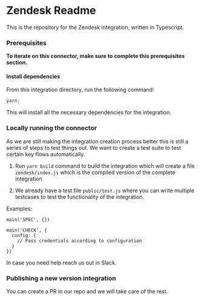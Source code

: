 # Zendesk Readme

This is the repository for the Zendesk integration, written in Typescript.

### Prerequisites

**To iterate on this connector, make sure to complete this prerequisites section.**

#### Install dependencies

From this integration directory, run the following command:

```js
yarn;
```

This will install all the necessary dependencies for the integration.

### Locally running the connector

As we are still making the integration creation process better this is still a series of steps to test things out. We want to create a test suite to test certain key flows automatically.

1. Run `yarn build` command to build the integration which will create a file `zendesk/index.js` which is the compiled
   version of the complete integration

2. We already have a test file `public/test.js` where you can write multiple testcases to test the functionality of the integration.

Examples:

```
main('SPEC', {})

main('CHECK', {
  config: {
    // Pass credentials according to configuration
  }
})
```

In case you need help reach us out in Slack.

### Publishing a new version integration

You can create a PR in our repo and we will take care of the rest.
